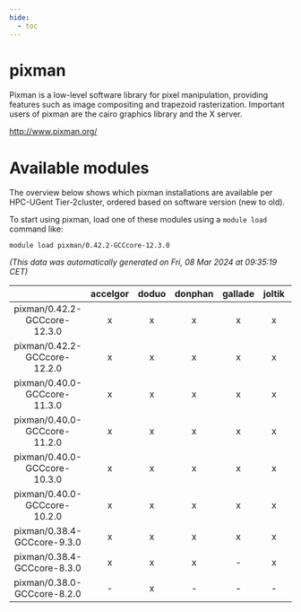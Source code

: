 ```yaml
---
hide:
  - toc
---
```


pixman
======


Pixman is a low-level software library for pixel manipulation, providing features such as image compositing and trapezoid rasterization. Important users of pixman are the cairo graphics library and the X server.

http://www.pixman.org/
# Available modules


The overview below shows which pixman installations are available per HPC-UGent Tier-2cluster, ordered based on software version (new to old).

To start using pixman, load one of these modules using a `module load` command like:

```shell
module load pixman/0.42.2-GCCcore-12.3.0
```

*(This data was automatically generated on Fri, 08 Mar 2024 at 09:35:19 CET)*  

| |accelgor|doduo|donphan|gallade|joltik|skitty|
| :---: | :---: | :---: | :---: | :---: | :---: | :---: |
|pixman/0.42.2-GCCcore-12.3.0|x|x|x|x|x|x|
|pixman/0.42.2-GCCcore-12.2.0|x|x|x|x|x|x|
|pixman/0.40.0-GCCcore-11.3.0|x|x|x|x|x|x|
|pixman/0.40.0-GCCcore-11.2.0|x|x|x|x|x|x|
|pixman/0.40.0-GCCcore-10.3.0|x|x|x|x|x|x|
|pixman/0.40.0-GCCcore-10.2.0|x|x|x|x|x|x|
|pixman/0.38.4-GCCcore-9.3.0|x|x|x|x|x|x|
|pixman/0.38.4-GCCcore-8.3.0|x|x|x|-|x|x|
|pixman/0.38.0-GCCcore-8.2.0|-|x|-|-|-|-|
